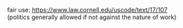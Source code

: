fair use: https://www.law.cornell.edu/uscode/text/17/107  
(politics generally allowed if not against the nature of work)
